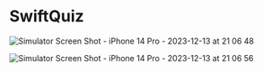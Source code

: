 # SwiftQuiz

![Simulator Screen Shot - iPhone 14 Pro - 2023-12-13 at 21 06 48](https://github.com/AlexandreTertuliano/SwiftQuiz/assets/38267460/ec0c9a17-d4ee-4422-9a49-dfbb9c81029e)

![Simulator Screen Shot - iPhone 14 Pro - 2023-12-13 at 21 06 56](https://github.com/AlexandreTertuliano/SwiftQuiz/assets/38267460/38dca2f1-c2af-40c8-8616-204893df2e50)


